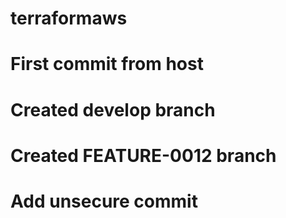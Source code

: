 # terraformaws
# First commit from host
# Created develop branch
# Created FEATURE-0012 branch
# Add unsecure commit
